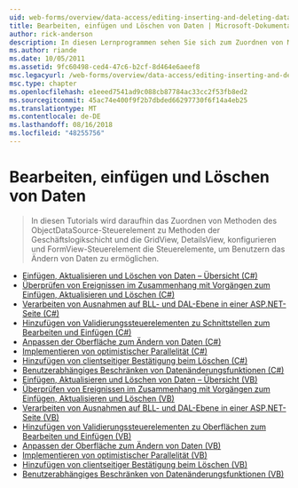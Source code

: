 ```yaml
---
uid: web-forms/overview/data-access/editing-inserting-and-deleting-data/index
title: Bearbeiten, einfügen und Löschen von Daten | Microsoft-Dokumentation
author: rick-anderson
description: In diesen Lernprogrammen sehen Sie sich zum Zuordnen von Methoden des ObjectDataSource-Steuerelement zu Methoden der Geschäftslogikschicht und der GridView, DetailsView und FormView co konfigurieren...
ms.author: riande
ms.date: 10/05/2011
ms.assetid: 9fc60498-ced4-47c6-b2cf-8d464e6aeef8
msc.legacyurl: /web-forms/overview/data-access/editing-inserting-and-deleting-data
msc.type: chapter
ms.openlocfilehash: e1eeed7541ad9c088cb87784ac33cc2f53fb8ed2
ms.sourcegitcommit: 45ac74e400f9f2b7dbded66297730f6f14a4eb25
ms.translationtype: MT
ms.contentlocale: de-DE
ms.lasthandoff: 08/16/2018
ms.locfileid: "48255756"
---
```

<a name="editing-inserting-and-deleting-data"></a>Bearbeiten, einfügen und Löschen von Daten
====================
> In diesen Tutorials wird daraufhin das Zuordnen von Methoden des ObjectDataSource-Steuerelement zu Methoden der Geschäftslogikschicht und die GridView, DetailsView, konfigurieren und FormView-Steuerelement die Steuerelemente, um Benutzern das Ändern von Daten zu ermöglichen.


- [Einfügen, Aktualisieren und Löschen von Daten – Übersicht (C#)](an-overview-of-inserting-updating-and-deleting-data-cs.md)
- [Überprüfen von Ereignissen im Zusammenhang mit Vorgängen zum Einfügen, Aktualisieren und Löschen (C#)](examining-the-events-associated-with-inserting-updating-and-deleting-cs.md)
- [Verarbeiten von Ausnahmen auf BLL- und DAL-Ebene in einer ASP.NET-Seite (C#)](handling-bll-and-dal-level-exceptions-in-an-asp-net-page-cs.md)
- [Hinzufügen von Validierungssteuerelementen zu Schnittstellen zum Bearbeiten und Einfügen (C#)](adding-validation-controls-to-the-editing-and-inserting-interfaces-cs.md)
- [Anpassen der Oberfläche zum Ändern von Daten (C#)](customizing-the-data-modification-interface-cs.md)
- [Implementieren von optimistischer Parallelität (C#)](implementing-optimistic-concurrency-cs.md)
- [Hinzufügen von clientseitiger Bestätigung beim Löschen (C#)](adding-client-side-confirmation-when-deleting-cs.md)
- [Benutzerabhängiges Beschränken von Datenänderungsfunktionen (C#)](limiting-data-modification-functionality-based-on-the-user-cs.md)
- [Einfügen, Aktualisieren und Löschen von Daten – Übersicht (VB)](an-overview-of-inserting-updating-and-deleting-data-vb.md)
- [Überprüfen von Ereignissen im Zusammenhang mit Vorgängen zum Einfügen, Aktualisieren und Löschen (VB)](examining-the-events-associated-with-inserting-updating-and-deleting-vb.md)
- [Verarbeiten von Ausnahmen auf BLL- und DAL-Ebene in einer ASP.NET-Seite (VB)](handling-bll-and-dal-level-exceptions-in-an-asp-net-page-vb.md)
- [Hinzufügen von Validierungssteuerelementen zu Oberflächen zum Bearbeiten und Einfügen (VB)](adding-validation-controls-to-the-editing-and-inserting-interfaces-vb.md)
- [Anpassen der Oberfläche zum Ändern von Daten (VB)](customizing-the-data-modification-interface-vb.md)
- [Implementieren von optimistischer Parallelität (VB)](implementing-optimistic-concurrency-vb.md)
- [Hinzufügen von clientseitiger Bestätigung beim Löschen (VB)](adding-client-side-confirmation-when-deleting-vb.md)
- [Benutzerabhängiges Beschränken von Datenänderungsfunktionen (VB)](limiting-data-modification-functionality-based-on-the-user-vb.md)
